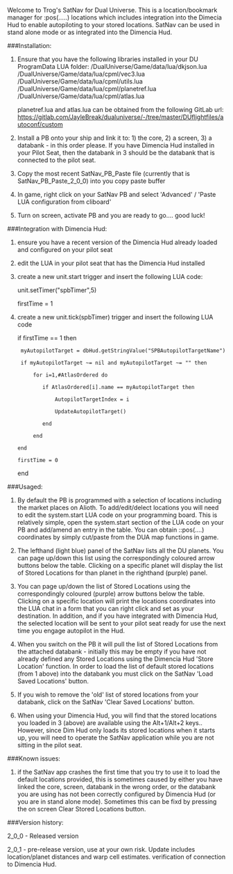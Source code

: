 
Welcome to Trog's SatNav for Dual Universe.  This is a location/bookmark manager for :pos(.....) locations which includes integration into the Dimecia Hud to enable autopiloting to your stored locations.  SatNav can be used in stand alone mode or as integrated into the Dimencia Hud.

###Installation:
1) Ensure that you have the following libraries installed in your DU ProgramData LUA folder:
    <ProgrmData>/DualUniverse/Game/data/lua/dkjson.lua
    <ProgrmData>/DualUniverse/Game/data/lua/cpml/vec3.lua
    <ProgrmData>/DualUniverse/Game/data/lua/cpml/utils.lua
    <ProgrmData>/DualUniverse/Game/data/lua/cpml/planetref.lua
    <ProgrmData>/DualUniverse/Game/data/lua/cpml/atlas.lua
    
    planetref.lua and atlas.lua can be obtained from the following GitLab url:  https://gitlab.com/JayleBreak/dualuniverse/-/tree/master/DUflightfiles/autoconf/custom
    
 2) Install a PB onto your ship and link it to: 1) the core, 2) a screen, 3) a databank - in this order please.  If you have Dimencia Hud installed in your Pilot Seat, then the databank in 3 should be the databank that is connected to the pilot seat.
 
 3) Copy the most recent SatNav_PB_Paste file (currently that is SatNav_PB_Paste_2_0_0) into you copy paste buffer
 
 4) In game, right click on your SatNav PB and select 'Advanced' / 'Paste LUA configuration from cliboard'
 
 5) Turn on screen, activate PB and you are ready to go.... good luck!
 
 ###Integration with Dimencia Hud:
 1) ensure you have a recent version of the Dimencia Hud already loaded and configured on your pilot seat
 
 2) edit the LUA in your pilot seat that has the Dimencia Hud installed
 
 3) create a new unit.start trigger and insert the following LUA code:
 
     unit.setTimer("spbTimer",5)
     
     firstTime = 1
     
     
 4) create a new unit.tick(spbTimer) trigger and insert the following LUA code
 
     if firstTime == 1 then
     
         myAutopilotTarget = dbHud.getStringValue("SPBAutopilotTargetName")
         
         if myAutopilotTarget ~= nil and myAutopilotTarget ~= "" then
         
             for i=1,#AtlasOrdered do
             
                if AtlasOrdered[i].name == myAutopilotTarget then
                
                    AutopilotTargetIndex = i
                    
                    UpdateAutopilotTarget()
                    
                end
                
             end
             
        end
        
        firstTime = 0
        
    end
    
 
 ###Usaged:
 1) By default the PB is programmed with a selection of locations including the market places on Alioth.  To add/edit/delect locations you will need to edit the system.start LUA code on your programming board.  This is relatively simple, open the system.start section of the LUA code on your PB and add/amend an entry in the table.  You can obtain ::pos(....) coordinates by simply cut/paste from the DUA map functions in game.
 
 2) The lefthand (light blue) panel of the SatNav lists all the DU planets.  You can page up/down this list using the correspondingly coloured arrow buttons below the table.  Clicking on a specific planet will display the list of Stored Locations for than planet in the righthand (purple) panel.
 
 3) You can page up/down the list of Stored Locations using the correspondingly coloured (purple) arrow buttons below the table.  Clicking on a specific location will print the locations coordinates into the LUA chat in a form that you can right click and set as your destination.  In addition, and if you have integrated with Dimencia Hud, the selected location will be sent to your pilot seat ready for use the next time you engage autopilot in the Hud.
 
 4) When you switch on the PB it will pull the list of Stored Locations from the attached databank - initially this may be empty if you have not already defined any Stored Locations using the Dimencia Hud 'Store Location' function.  In order to load the list of default stored locations (from 1 above) into the databank you must click on the SatNav 'Load Saved Locations' button.
 
 5) If you wish to remove the 'old' list of stored locations from your databank, click on the SatNav 'Clear Saved Locations' button.
 
 6) When using your Dimencia Hud, you will find that the stored locations you loaded in 3 (above) are available using the Alt+1/Alt+2 keys..  However, since Dim Hud only loads its stored locations when it starts up, you will need to operate the SatNav application while you are not sitting in the pilot seat.
 
 ###Known issues:
 
 1) if the SatNav app crashes the first time that you try to use it to load the default locations provided, this is sometimes caused by either you have linked the core, screen, databank in the wrong order, or the databank you are using has not been correctly configured by Dimencia Hud (or you are in stand alone mode).  Sometimes this can be fixd by pressing the on screen Clear Stored Locations button.
 
 ###Version history:
 
 2_0_0 - Released version
 
 2_0_1 - pre-release version, use at your own risk.  Update includes location/planet distances and warp cell estimates.  verification of connection to Dimencia Hud.
